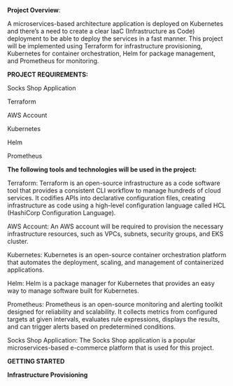 **Project Overview**:

A microservices-based architecture application is deployed on Kubernetes and there’s a need to create a clear IaaC (Infrastructure as Code) deployment to be able to deploy the services in a fast manner.
This project will be implemented using Terraform for infrastructure provisioning, Kubernetes for container orchestration, Helm for package management, and Prometheus for monitoring.

**PROJECT REQUIREMENTS:**


Socks Shop Application

Terraform

AWS Account

Kubernetes

Helm

Prometheus


**The following tools and technologies will be used in the project:**

Terraform: Terraform is an open-source infrastructure as a code software tool that provides a consistent CLI workflow to manage hundreds of cloud services. It codifies APIs into declarative configuration files, creating infrastructure as code using a high-level configuration language called HCL (HashiCorp Configuration Language).

AWS Account: An AWS account will be required to provision the necessary infrastructure resources, such as VPCs, subnets, security groups, and EKS cluster.

Kubernetes: Kubernetes is an open-source container orchestration platform that automates the deployment, scaling, and management of containerized applications.

Helm: Helm is a package manager for Kubernetes that provides an easy way to manage software built for Kubernetes.

Prometheus: Prometheus is an open-source monitoring and alerting toolkit designed for reliability and scalability. It collects metrics from configured targets at given intervals, evaluates rule expressions, displays the results, and can trigger alerts based on predetermined conditions.

Socks Shop Application: The Socks Shop application is a popular microservices-based e-commerce platform that is used for this project.


**GETTING STARTED**

**Infrastructure Provisioning**

